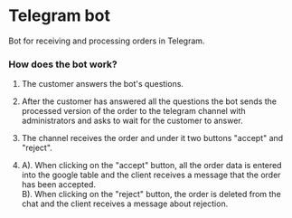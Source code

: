 # Telegram bot
Bot for receiving and processing orders in Telegram.
### How does the bot work?
1. The customer answers the bot's questions.

2. After the customer has answered all the questions the bot sends the processed version of the order to the telegram channel with administrators and asks to wait for the customer to answer.  

3. The channel receives the order and under it two buttons "accept" and "reject".  

4. A). When clicking on the "accept" button, all the order data is entered into the google table and the client receives a message that the order has been accepted.  
B). When clicking on the "reject" button, the order is deleted from the chat and the client receives a message about rejection.  
